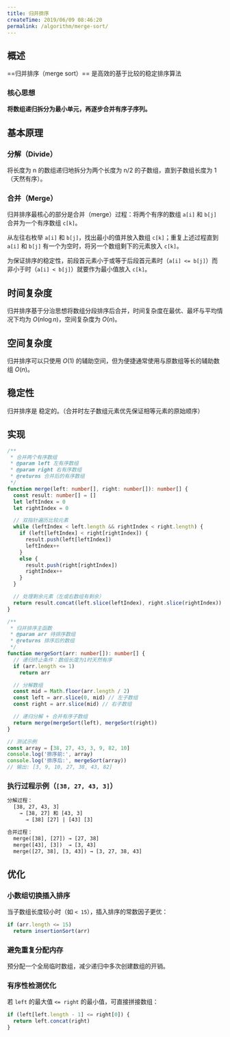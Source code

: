 ```yaml
---
title: 归并排序
createTime: 2019/06/09 08:46:20
permalink: /algorithm/merge-sort/
---
```


## 概述

==归并排序（merge sort）== 是高效的基于比较的稳定排序算法

### 核心思想

**将数组递归拆分为最小单元，再逐步合并有序子序列。**

## 基本原理

### 分解（Divide）

将长度为 n 的数组递归地拆分为两个长度为 n/2 的子数组，直到子数组长度为 1（天然有序）。

### 合并（Merge）

归并排序最核心的部分是合并（merge）过程：将两个有序的数组 `a[i]` 和 `b[j]` 合并为一个有序数组 `c[k]`。

从左往右枚举 `a[i]` 和 `b[j]`，找出最小的值并放入数组 `c[k]`；重复上述过程直到 `a[i]` 和 `b[j]` 有一个为空时，将另一个数组剩下的元素放入 `c[k]`。

为保证排序的稳定性，前段首元素小于或等于后段首元素时（`a[i] <= b[j]`）而非小于时（`a[i] < b[j]`）就要作为最小值放入 `c[k]`。

## 时间复杂度

归并排序基于分治思想将数组分段排序后合并，时间复杂度在最优、最坏与平均情况下均为 $O(n \log n)$，空间复杂度为 $O(n)$。

## 空间复杂度

归并排序可以只使用 $O(1)$ 的辅助空间，但为便捷通常使用与原数组等长的辅助数组 $O(n)$。

## 稳定性

归并排序是 稳定的。（合并时左子数组元素优先保证相等元素的原始顺序）

## 实现

```ts
/**
 * 合并两个有序数组
 * @param left 左有序数组
 * @param right 右有序数组
 * @returns 合并后的有序数组
 */
function merge(left: number[], right: number[]): number[] {
  const result: number[] = []
  let leftIndex = 0
  let rightIndex = 0

  // 双指针遍历比较元素
  while (leftIndex < left.length && rightIndex < right.length) {
    if (left[leftIndex] < right[rightIndex]) {
      result.push(left[leftIndex])
      leftIndex++
    }
    else {
      result.push(right[rightIndex])
      rightIndex++
    }
  }

  // 处理剩余元素（左或右数组有剩余）
  return result.concat(left.slice(leftIndex), right.slice(rightIndex))
}

/**
 * 归并排序主函数
 * @param arr 待排序数组
 * @returns 排序后的数组
 */
function mergeSort(arr: number[]): number[] {
  // 递归终止条件：数组长度为1时天然有序
  if (arr.length <= 1)
    return arr

  // 分解数组
  const mid = Math.floor(arr.length / 2)
  const left = arr.slice(0, mid) // 左子数组
  const right = arr.slice(mid) // 右子数组

  // 递归分解 + 合并有序子数组
  return merge(mergeSort(left), mergeSort(right))
}

// 测试示例
const array = [38, 27, 43, 3, 9, 82, 10]
console.log('排序前:', array)
console.log('排序后:', mergeSort(array))
// 输出: [3, 9, 10, 27, 38, 43, 82]
```

### 执行过程示例（`[38, 27, 43, 3]`）

```txt
分解过程：
  [38, 27, 43, 3]
    → [38, 27] 和 [43, 3]
      → [38] [27] | [43] [3]

合并过程：
  merge([38], [27]) → [27, 38]
  merge([43], [3])  → [3, 43]
  merge([27, 38], [3, 43]) → [3, 27, 38, 43]
```

## 优化

### 小数组切换插入排序

当子数组长度较小时（如 `< 15`），插入排序的常数因子更优：

```ts
if (arr.length <= 15)
  return insertionSort(arr)
```

### 避免重复分配内存

预分配一个全局临时数组，减少递归中多次创建数组的开销。

### 有序性检测优化

若 `left` 的最大值 `<= right` 的最小值，可直接拼接数组：

```ts
if (left[left.length - 1] <= right[0]) {
  return left.concat(right)
}
```
